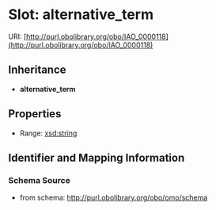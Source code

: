 # Slot: alternative_term

URI: [http://purl.obolibrary.org/obo/IAO_0000118](http://purl.obolibrary.org/obo/IAO_0000118)




## Inheritance

* **alternative_term**



## Properties

 * Range: [xsd:string](http://www.w3.org/2001/XMLSchema#string)



## Identifier and Mapping Information







### Schema Source


* from schema: http://purl.obolibrary.org/obo/omo/schema



